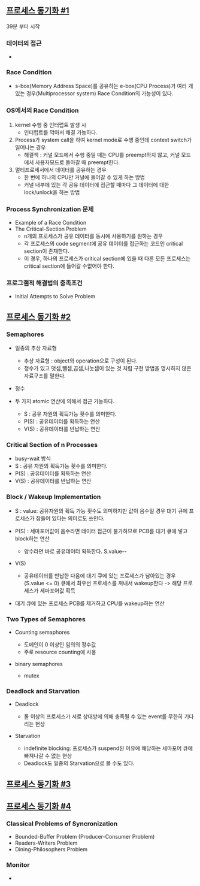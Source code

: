 ## [프로세스 동기화 #1](https://core.ewha.ac.kr/publicview/C0101020140401134252676046?vmode=f)
39분 부터 시작

### 데이터의 접근

- 

### Race Condition

- s-box(Memory Address Space)를 공유하는 e-box(CPU Process)가 여러 개 있는 경우(Multiprocessor system) Race Condition의 가능성이 있다.

### OS에서의 Race Condition

1. kernel 수행 중 인터럽트 발생 시
   - 인터럽트를 막아서 해결 가능하다.
2. Process가 system call을 하여 kernel mode로 수행 중인데 context switch가 일어나는 경우
   - 해결책 : 커널 모드에서 수행 중일 때는 CPU를 preempt하지 않고, 커널 모드에서 사용자모드로 돌아갈 때 preempt한다.
3. 멀티프로세서에서 데이터를 공유하는 경우
   - 한 번에 하나의 CPU만 커널에 들어갈 수 있게 하는 방법
   - 커널 내부에 있는 각 공유 데이터에 접근할 때마다 그 데이터에 대한 lock/unlock을 하는 방법

### Process Synchronization 문제

- Example of a Race Condition
- The Critical-Section Problem
  - n개의 프로세스가 공유 데이터를 동시에 사용하기를 원하는 경우
  - 각 프로세스의 code segment에 공유 데이터를 접근하는 코드인 critical section이 존재한다.
  - 이 경우, 하나의 프로세스가 critical section에 있을 때 다른 모든 프로세스는 critical section에 들어갈 수없어야 한다.


### 프로그램적 해결법의 충족조건

- Initial Attempts to Solve Problem

## [프로세스 동기화 #2](https://core.ewha.ac.kr/publicview/C0101020140404151340260748?vmode=f)

### Semaphores

- 일종의 추상 자료형
  - 추상 자료형 : object와 operation으로 구성이 된다.
  - 정수가 있고 덧셈,뺄셈,곱셈,나눗셈이 있는 것 처럼 구현 방법을 명시하지 않은 자료구조를 말한다.

- 정수 
- 두 가지 atomic 연산에 의해서 접근 가능하다.
  - S : 공유 자원의 획득가능 횟수를 의미한다.
  - P(S) : 공유데이터를 획득하는 연산
  - V(S) : 공유데이터를 반납하는 연산




### Critical Section of n Processes

- busy-wait 방식
- S : 공유 자원의 획득가능 횟수를 의미한다.
- P(S) : 공유데이터를 획득하는 연산
- V(S) : 공유데이터를 반납하는 연산

### Block / Wakeup Implementation

- S : value: 공유자원의 획득 가능 횟수도 의미하지만 값이 음수일 경우 대기 큐에 프로세스가 잠들어 있다는 의미로도 쓰인다.
- P(S) : 세마포어값이 음수라면 데이터 접근이 불가하므로 PCB를 대기 큐에 넣고 block하는 연산
  - 양수라면 바로 공유데이터 획득한다. S.value--

- V(S)
  - 공유데이터를 반납한 다음에 대기 큐에 있는 프로세스가 남아있는 경우(S.value <= 0) 큐에서 최우선 프로세스를 꺼내서 wakeup한다 -> 해당 프로세스가 세마포어값 획득

- 대기 큐에 있는 프로세스 PCB를 제거하고 CPU를 wakeup하는 연산

### Two Types of Semaphores

- Counting semaphores
  - 도메인이 0 이상인 임의의 정수값
  - 주로 resource counting에 사용

- binary semaphores
  - mutex


### Deadlock and Starvation

- Deadlock
  - 둘 이상의 프로세스가 서로 상대방에 의해 충족될 수 있는 event를 무한히 기다리는 현상

- Starvation
  - indefinite blocking: 프로세스가 suspend된 이유에 해당하는 세마포어 큐에 빠져나갈 수 없는 현상
  - Deadlock도 일종의 Starvation으로 볼 수도 있다.


## [프로세스 동기화 #3](https://core.ewha.ac.kr/publicview/C0101020140408134626290222?vmode=f)



## [프로세스 동기화 #4](https://core.ewha.ac.kr/publicview/C0101020140411143154161543?vmode=f)

### Classical Problems of Syncronization

- Bounded-Buffer Problem (Producer-Consumer Problem)
- Readers-Writers Problem
- Dining-Philosophers Problem

### Monitor

-